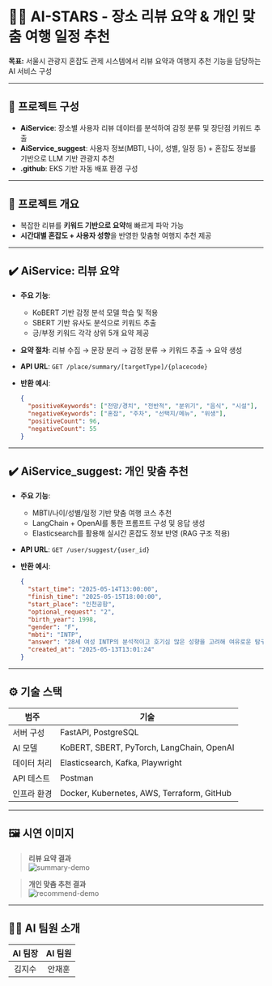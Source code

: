 # 🧑‍💻 AI-STARS - 장소 리뷰 요약 & 개인 맞춤 여행 일정 추천

**목표:** 서울시 관광지 혼잡도 관제 시스템에서 리뷰 요약과 여행지 추천 기능을 담당하는 AI 서비스 구성

---

## 🧩 프로젝트 구성

- **AiService**: 장소별 사용자 리뷰 데이터를 분석하여 감정 분류 및 장단점 키워드 추출
- **AiService_suggest**: 사용자 정보(MBTI, 나이, 성별, 일정 등) + 혼잡도 정보를 기반으로 LLM 기반 관광지 추천
- **.github**: EKS 기반 자동 배포 환경 구성

---

## 📌 프로젝트 개요

- 복잡한 리뷰를 **키워드 기반으로 요약**해 빠르게 파악 가능
- **시간대별 혼잡도 + 사용자 성향**을 반영한 맞춤형 여행지 추천 제공

---

## ✔️ AiService: 리뷰 요약

- **주요 기능**:
  - KoBERT 기반 감정 분석 모델 학습 및 적용
  - SBERT 기반 유사도 분석으로 키워드 추출
  - 긍/부정 키워드 각각 상위 5개 요약 제공

- **요약 절차**:
  리뷰 수집 → 문장 분리 → 감정 분류 → 키워드 추출 → 요약 생성

- **API URL**: `GET /place/summary/[targetType]/{placecode}`

- **반환 예시**:
  ```json
  {
    "positiveKeywords": ["전망/경치", "전반적", "분위기", "음식", "시설"],
    "negativeKeywords": ["혼잡", "주차", "선택지/메뉴", "위생"],
    "positiveCount": 96,
    "negativeCount": 55
  }
  ```

---

## ✔️ AiService_suggest: 개인 맞춤 추천

- **주요 기능**:
  - MBTI/나이/성별/일정 기반 맞춤 여행 코스 추천
  - LangChain + OpenAI를 통한 프롬프트 구성 및 응답 생성
  - Elasticsearch를 활용해 실시간 혼잡도 정보 반영 (RAG 구조 적용)

- **API URL**: `GET /user/suggest/{user_id}`

- **반환 예시**:
  ```json
  {
    "start_time": "2025-05-14T13:00:00",
    "finish_time": "2025-05-15T18:00:00",
    "start_place": "인천공항",
    "optional_request": "2",
    "birth_year": 1998,
    "gender": "F",
    "mbti": "INTP",
    "answer": "28세 여성 INTP의 분석적이고 호기심 많은 성향을 고려해 여유로운 탐구와 깔끔한 동선으로 구성한 서울 예행 일정입니다.\n\n⏰ 일정표 (5/14 13:00 출발 ~ 5/15 18:00 도착)\n...중략...\n📌 Tip: INTP 성향에 맞춰 전시와 산책 위주로 여유 있게 배치했으며, 카페 브레이크로 리듬을 조절하세요.",
    "created_at": "2025-05-13T13:01:24"
  }
  ```

---

## ⚙️ 기술 스택

| 범주 | 기술 |
|------|------|
| 서버 구성 | FastAPI, PostgreSQL |
| AI 모델 | KoBERT, SBERT, PyTorch, LangChain, OpenAI |
| 데이터 처리 | Elasticsearch, Kafka, Playwright |
| API 테스트 | Postman |
| 인프라 환경 | Docker, Kubernetes, AWS, Terraform, GitHub |

---

## 🖼️ 시연 이미지

> **리뷰 요약 결과**  
![summary-demo](images/summary_result.png)

> **개인 맞춤 추천 결과**  
![recommend-demo](images/recommend_result.png)

---

## 🙋‍♂️ AI 팀원 소개

| AI 팀장 | AI 팀원 |
|:--------:|:--------:|
| 김지수 | 안재훈 |
